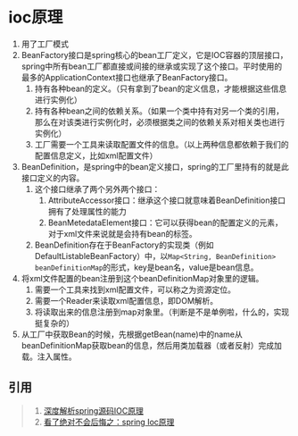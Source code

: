 # ioc原理

1. 用了工厂模式
2. BeanFactory接口是spring核心的bean工厂定义，它是IOC容器的顶层接口，spring中所有bean工厂都直接或间接的继承或实现了这个接口。平时使用的最多的ApplicationContext接口也继承了BeanFactory接口。
   1. 持有各种bean的定义。（只有拿到了bean的定义信息，才能根据这些信息进行实例化）
   2. 持有各种bean之间的依赖关系。（如果一个类中持有对另一个类的引用，那么在对该类进行实例化时，必须根据类之间的依赖关系对相关类也进行实例化）
   3. 工厂需要一个工具来读取配置文件的信息。（以上两种信息都依赖于我们的配置信息定义，比如xml配置文件）
3. BeanDefinition，是spring中的bean定义接口，spring的工厂里持有的就是此接口定义的内容。
   1. 这个接口继承了两个另外两个接口：
      1. AttributeAccessor接口：继承这个接口就意味着BeanDefinition接口拥有了处理属性的能力
      2. BeanMetedataElement接口：它可以获得bean的配置定义的元素，对于xml文件来说就是会持有bean的标签。
   2. BeanDefinition存在于BeanFactory的实现类（例如DefaultListableBeanFactory）中，以`Map<String, BeanDefinition> beanDefinitionMap`的形式，key是bean名，value是bean信息。
4. 将xml文件配置的bean注册到这个beanDefinitionMap对象里的逻辑。
   1. 需要一个工具来找到xml配置文件，可以称之为资源定位。
   2. 需要一个Reader来读取xml配置信息，即DOM解析。
   3. 将读取出来的信息注册到map对象里。（判断是不是单例啦，什么的，实现挺复杂的）
5. 从工厂中获取Bean的时候，先根据getBean(name)中的name从beanDefinitionMap获取bean的信息，然后用类加载器（或者反射）完成加载。注入属性。

## 引用

>1. [深度解析spring源码IOC原理](https://mp.weixin.qq.com/s/CSYHUBdIP0D3dt5dOkaxew)
>2. [看了绝对不会后悔之：spring Ioc原理](https://mp.weixin.qq.com/s/c_F1pva08rALLE0oqDz8YQ)